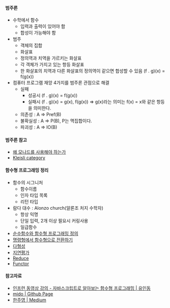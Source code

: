 #### 범주론
- 수학에서 함수
  - 입력과 출력이 있어야 함
  - 합성이 가능해야 함
- 범주
  - 객체의 집합
  - 화살표
  - 정의역과 치역을 가르키는 화살표
  - 각 객체가 가지고 있는 항등 화살표
  - 한 화살표의 치역과 다른 화살표의 정의역이 같으면 합성할 수 있음 (f . g)(x) = f(g(x))
- 컴퓨터 프로그램 재앙 4가지를 범주론 관점으로 해결
  - 실패
    - 성공시 (f . g)(x) = f(g(x))
    - 실패시 (f . g)(x) = g(x), f(g(x)) => g(x)라는 의미는 f(x) = x와 같은 항등을 의미한다.
  - 의존성 : A => Pref(B)
  - 불확실성 : A => P(B), P는 멱집합이다.
  - 파괴성 : A => IO(B)

#### 범주론 참고
- [왜 모나드를 사용해야 하는가](왜-모나드를-사용해야-하는가)
- [Kleisli category](https://www.youtube.com/watch?v=i9CU4CuHADQ)

#### 함수형 프로그래밍 정리
- 함수의 시그니처
  - 함수이름
  - 인자 타입 목록
  - 리턴 타입
- 람다 대수 : Alonzo church(알론조 처지 수학자)
  - 항상 익명
  - 단일 입력, 2개 이상 필요시 커링사용
  - 일급함수
- [순수함수와 함수형 프로그래밍 정의](순수함수와-함수형-프로그래밍-정의)
- [명령형에서 함수형으로 전환하기](명령형에서-함수형으로-전환하기)
- [다형성](다형성)
- [지연평가](지연평가)
- [Reduce](Reduce)
- [Functor](Functor)

#### 참고자료
- [인프런 동영상 강의 - 자바스크립트로 알아보는 함수형 프로그래밍 | 유인동](https://www.inflearn.com/course/함수형-프로그래밍/)
- [mido | Github Page](https://midojeong.github.io/)
- [한주영 | Medium](https://medium.com/@jooyunghan)